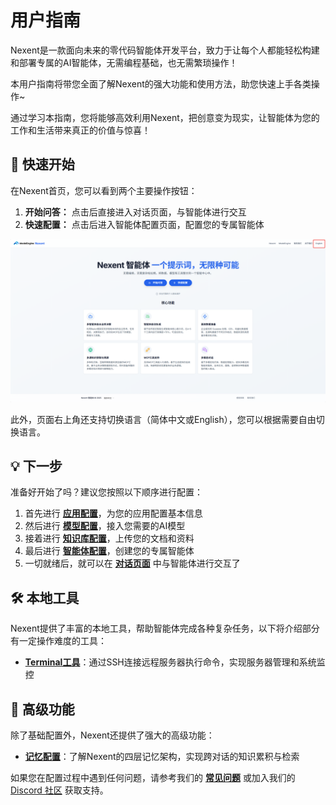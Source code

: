 # 用户指南

Nexent是一款面向未来的零代码智能体开发平台，致力于让每个人都能轻松构建和部署专属的AI智能体，无需编程基础，也无需繁琐操作！

本用户指南将带您全面了解Nexent的强大功能和使用方法，助您快速上手各类操作~

通过学习本指南，您将能够高效利用Nexent，把创意变为现实，让智能体为您的工作和生活带来真正的价值与惊喜！

## 🚀 快速开始

在Nexent首页，您可以看到两个主要操作按钮：

1. **开始问答：** 点击后直接进入对话页面，与智能体进行交互
2. **快速配置：** 点击后进入智能体配置页面，配置您的专属智能体

![首页页面](./assets/app/homepage.png)

此外，页面右上角还支持切换语言（简体中文或English），您可以根据需要自由切换语言。


## 💡 下一步

准备好开始了吗？建议您按照以下顺序进行配置：

1. 首先进行 **[应用配置](./app-configuration)**，为您的应用配置基本信息
2. 然后进行 **[模型配置](./model-configuration)**，接入您需要的AI模型
3. 接着进行 **[知识库配置](./knowledge-base-configuration)**，上传您的文档和资料
4. 最后进行 **[智能体配置](./agent-configuration)**，创建您的专属智能体
5. 一切就绪后，就可以在 **[对话页面](./chat-interface)** 中与智能体进行交互了


## 🛠️ 本地工具

Nexent提供了丰富的本地工具，帮助智能体完成各种复杂任务，以下将介绍部分有一定操作难度的工具：

- **[Terminal工具](./local-tools/terminal-tool)**：通过SSH连接远程服务器执行命令，实现服务器管理和系统监控


## 🧠 高级功能

除了基础配置外，Nexent还提供了强大的高级功能：

- **[记忆配置](./memory)**：了解Nexent的四层记忆架构，实现跨对话的知识累积与检索

如果您在配置过程中遇到任何问题，请参考我们的 **[常见问题](../getting-started/faq)** 或加入我们的 [Discord 社区](https://discord.gg/tb5H3S3wyv) 获取支持。 